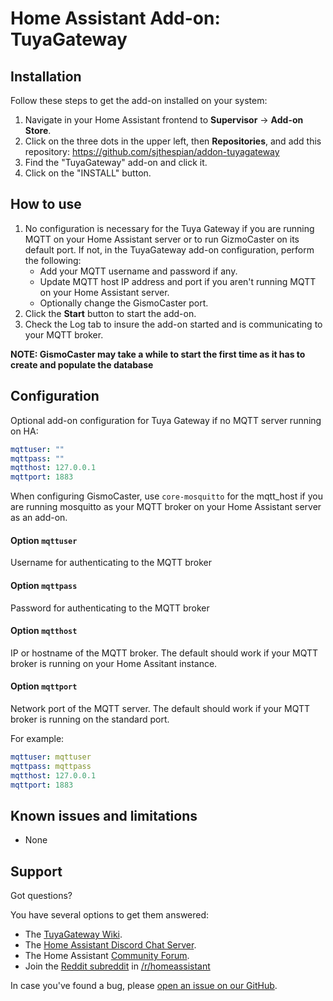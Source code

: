# Home Assistant Add-on: TuyaGateway

## Installation

Follow these steps to get the add-on installed on your system:

1. Navigate in your Home Assistant frontend to **Supervisor** -> **Add-on Store**.
2. Click on the three dots in the upper left, then **Repositories**, and add this repository: https://github.com/sjthespian/addon-tuyagateway
3. Find the "TuyaGateway" add-on and click it.
4. Click on the "INSTALL" button.

## How to use

1. No configuration is necessary for the Tuya Gateway if you are running MQTT on your Home Assistant server or to run GizmoCaster on its default port. If not, in the TuyaGateway add-on configuration, perform the following:
    - Add your MQTT username and password if any.
    - Update MQTT host IP address and port if you aren't running MQTT on your Home Assistant server.
    - Optionally change the GismoCaster port.
2. Click the **Start** button to start the add-on.
3. Check the Log tab to insure the add-on started and is communicating to your MQTT broker.

**NOTE: GismoCaster may take a while to start the first time as it has to create and populate the database**

## Configuration

Optional add-on configuration for Tuya Gateway if no MQTT server running on HA:

```yaml
mqttuser: ""
mqttpass: ""
mqtthost: 127.0.0.1
mqttport: 1883
```

When configuring GismoCaster, use `core-mosquitto` for the mqtt_host if you are running mosquitto as your MQTT broker on your Home Assistant server as an add-on.

#### Option `mqttuser`

Username for authenticating to the MQTT broker

#### Option `mqttpass`

Password for authenticating to the MQTT broker

#### Option `mqtthost`

IP or hostname of the MQTT broker. The default should work if your MQTT broker is running on your Home Assitant instance.

#### Option `mqttport`

Network port of the MQTT server. The default should work if your MQTT broker is running on the standard port.

For example:

```yaml
mqttuser: mqttuser
mqttpass: mqttpass
mqtthost: 127.0.0.1
mqttport: 1883
```

## Known issues and limitations

- None

## Support

Got questions?

You have several options to get them answered:

- The [TuyaGateway Wiki][tuyagateway-wiki].
- The [Home Assistant Discord Chat Server][discord].
- The Home Assistant [Community Forum][forum].
- Join the [Reddit subreddit][reddit] in [/r/homeassistant][reddit]

In case you've found a bug, please [open an issue on our GitHub][issue].

[discord]: https://discord.gg/c5DvZ4e
[forum]: https://community.home-assistant.io
[issue]: https://github.com/home-assistant/hassio-addons/issues
[reddit]: https://reddit.com/r/homeassistant
[tuyagateway]: https://github.com/TradeFace/tuyagateway
[tuyagateway-wiki]: https://github.com/TradeFace/tuyagateway/wiki
